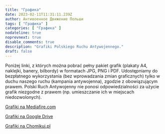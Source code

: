 ```yaml
---
title: "Графика"
date: 2023-02-11T11:31:11.239Z
author: Антивоенное Движение Польши
tags: [ "Графика" ]
categories: [ "Графика" ]
nodateline: true
noprevnext: true
disable_comments: true
description: "Grafiki Polskiego Ruchu Antywojennego."
draft: false
---
```

Poniżej linki, z których można pobrać pełny pakiet grafik (plakaty A4, naklejki, banery, bilbordy) w formatach JPG, PNG i PDF. Udostępniamy do bezpłatnego wykorzystania (bez wprowadzania zmian graficznych) tylko w duchu naszego ruchu (kampania antywojenna), zgodzie z obowiązującym prawem. Polski Ruch Antywojenny nie ponosi odpowiedzialności za użycie grafik niezgodne z prawem (np. umieszczanie ich w miejscach niedozwolonych).


[Grafiki na Mediafire.com](https://www.mediafire.com/folder/e3mxmi645l5xt/PRA_Grafiki "Grafiki na Mediafire.com")


[Grafiki na Google Drive](https://drive.google.com/drive/folders/1BDYCx0L_UFOzLjZZzKfBwUrFdHCovI6R?usp=share_link "Grafiki na Google Drive")


[Grafiki na Chomikuj.pl](https://chomikuj.pl/Polski_Ruch_Antywojenny/Grafiki "Grafiki na Chomikuj.pl")
